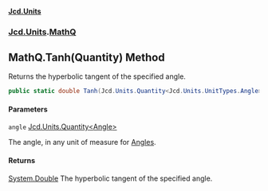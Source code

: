 #### [Jcd.Units](index 'index')
### [Jcd.Units](Jcd.Units 'Jcd.Units').[MathQ](MathQ 'Jcd.Units.MathQ')

## MathQ.Tanh(Quantity<Angle>) Method

Returns the hyperbolic tangent of the specified angle.

```csharp
public static double Tanh(Jcd.Units.Quantity<Jcd.Units.UnitTypes.Angle> angle);
```
#### Parameters

<a name='Jcd.Units.MathQ.Tanh(Jcd.Units.Quantity_Jcd.Units.UnitTypes.Angle_).angle'></a>

`angle` [Jcd.Units.Quantity&lt;](Quantity_TUnit_ 'Jcd.Units.Quantity<TUnit>')[Angle](Angle 'Jcd.Units.UnitTypes.Angle')[&gt;](Quantity_TUnit_ 'Jcd.Units.Quantity<TUnit>')

The angle, in any unit of measure for [Angles](Angles 'Jcd.Units.UnitsOfMeasure.Angles').

#### Returns
[System.Double](https://docs.microsoft.com/en-us/dotnet/api/System.Double 'System.Double')
The hyperbolic tangent of the specified angle.